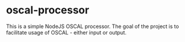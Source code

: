 # oscal-processor
This is a simple NodeJS OSCAL processor. The goal of the project is to facilitate usage of OSCAL - either input or output.
